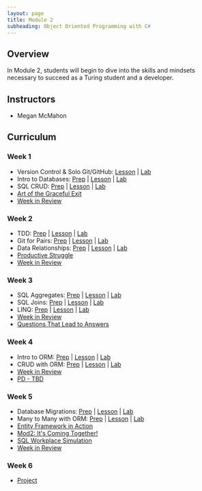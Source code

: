 ```yaml
---
layout: page
title: Module 2
subheading: Object Oriented Programming with C#
---
```


## Overview

In Module 2, students will begin to dive into the skills and mindsets necessary to succeed as a Turing student and a developer.

## Instructors

* Megan McMahon

## Curriculum

### Week 1
* Version Control & Solo Git/GitHub: [Lesson](/module2/lessons/Week1/VersionControlAndSoloGit) &#124; [Lab](/module2/labs/Week1/VersionControl)
* Intro to Databases: [Prep](/module2/preparation/Week1/IntroToDatabases) &#124; [Lesson](/module2/lessons/Week1/IntroToDatabases) &#124; [Lab](/module2/labs/Week1/IntroToDatabases)
* SQL CRUD: [Prep](/module2/preparation/Week1/SQLCRUD) &#124; [Lesson](/module2/lessons/Week1/SQLCRUD) &#124; [Lab](/module2/labs/Week1/SQLCRUD)
* [Art of the Graceful Exit](/module2/lessons/Week1/ArtoftheGracefulExit)
* [Week in Review](/module2/lessons/Week1/WeekInReview)

### Week 2
* TDD: [Prep](/module2/preparation/Week2/TDD) &#124; [Lesson](/module2/lessons/Week2/TDD) &#124; [Lab](/module2/labs/Week2/TDD)
* Git for Pairs: [Prep](/module2/preparation/Week2/GitForPairs) &#124; [Lesson](/module2/lessons/Week2/GitForPairs) &#124; [Lab](/module2/labs/Week2/GitForPairs)
* Data Relationships: [Prep](/module2/preparation/Week2/DataRelationships) &#124; [Lesson](/module2/lessons/Week2/DataRelationships) &#124; [Lab](/module2/labs/Week2/DataRelationships)
* [Productive Struggle](/module2/lessons/Week2/ProductiveStruggle)
* [Week in Review](/module2/lessons/Week2/CFUReview)

### Week 3
* SQL Aggregates: [Prep](/module2/preparation/Week3/SQLAggregates) &#124; [Lesson](/module2/lessons/Week3/SQLAggregates) &#124; [Lab](/module2/labs/Week3/SQLAggregates)
* SQL Joins: [Prep](/module2/preparation/Week3/SQLJoins) &#124; [Lesson](/module2/lessons/Week3/SQLJoins) &#124; [Lab](/module2/labs/Week3/SQLJoins)
* LINQ: [Prep](/module2/preparation/Week3/LINQ) &#124; [Lesson](/module2/lessons/Week3/LINQ) &#124; [Lab](/module2/labs/Week3/LINQ)
* [Week in Review](/module2/lessons/Week3/CFUReview)
* [Questions That Lead to Answers](/module2/lessons/Week3/QuestionsThatLeadToAnswers)

### Week 4
* Intro to ORM: [Prep](/module2/preparation/Week4/IntroToORM) &#124; [Lesson](/module2/lessons/Week4/IntroToORM) &#124; [Lab](/module2/labs/Week4/IntroToORM)
* CRUD with ORM: [Prep](/module2/preparation/Week4/CRUDwithORM) &#124; [Lesson](/module2/lessons/Week4/CRUDwithORM) &#124; [Lab](/module2/labs/Week4/CRUDwithORM)
* [Week in Review](/module2/lessons/Week4/CFUReview)
* [PD - TBD]()

### Week 5
* Database Migrations: [Prep](/module2/preparation/Week5/DatabaseMigrations) &#124; [Lesson](/module2/lessons/Week5/DatabaseMigrations) &#124; [Lab](/module2/labs/Week5/DatabaseMigrations)
* Many to Many with ORM: [Prep](/module2/preparation/Week5/ManyToManyWithAnORM) &#124; [Lesson](/module2/lessons/Week5/ManyToManyWithAnORM) &#124; [Lab](/module2/labs/Week5/ManyToManyWithAnORM)
* [Entity Framework in Action](/module2/lessons/Week5/EFMiniLesson)
* [Mod2: It's Coming Together!](/module2/lessons/Week5/DailyPlanet)
* [SQL Workplace Simulation](/module2/lessons/Week5/SQLWorkplaceSimulation)
* [Week in Review](/module2/lessons/Week5/CFUReview)

### Week 6
* [Project](/module2/Project/index)
